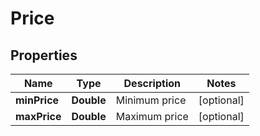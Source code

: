 
# Price

## Properties
Name | Type | Description | Notes
------------ | ------------- | ------------- | -------------
**minPrice** | **Double** | Minimum price |  [optional]
**maxPrice** | **Double** | Maximum price |  [optional]



